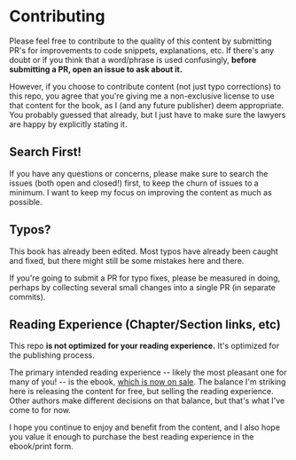 # Contributing

Please feel free to contribute to the quality of this content by submitting PR's for improvements to code snippets, explanations, etc. If there's any doubt or if you think that a word/phrase is used confusingly, **before submitting a PR, open an issue to ask about it.**

However, if you choose to contribute content (not just typo corrections) to this repo, you agree that you're giving me a non-exclusive license to use that content for the book, as I (and any future publisher) deem appropriate. You probably guessed that already, but I just have to make sure the lawyers are happy by explicitly stating it.

## Search First!

If you have any questions or concerns, please make sure to search the issues (both open and closed!) first, to keep the churn of issues to a minimum. I want to keep my focus on improving the content as much as possible.

## Typos?

This book has already been edited. Most typos have already been caught and fixed, but there might still be some mistakes here and there.

If you're going to submit a PR for typo fixes, please be measured in doing, perhaps by collecting several small changes into a single PR (in separate commits).

## Reading Experience (Chapter/Section links, etc)

This repo **is not optimized for your reading experience.** It's optimized for the publishing process.

The primary intended reading experience -- likely the most pleasant one for many of you! -- is the ebook, [which is now on sale](https://leanpub.com/fljs). The balance I'm striking here is releasing the content for free, but selling the reading experience. Other authors make different decisions on that balance, but that's what I've come to for now.

I hope you continue to enjoy and benefit from the content, and I also hope you value it enough to purchase the best reading experience in the ebook/print form.
